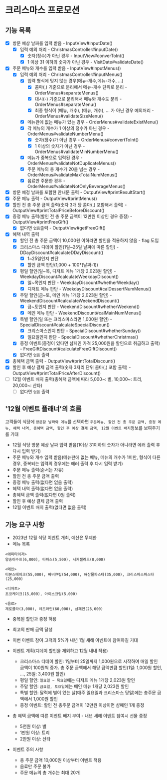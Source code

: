 # 크리스마스 프로모션
## 기능 목록
- [X] 방문 예상 날짜를 입력 받음 - InputView#inputDate()
  - [X] 입력 예외 처리 - ChristmasController#inputDate()
    - [X] 숫자(정수)가 아닌 경우 - InputView#converToInt()
    - [X] 1 이상 31 이하의 숫자가 아닌 경우 - VisitDate#validateDate()
- [X] 주문 메뉴와 개수를 입력 받음 - InputView#inputMenus()
  - [X] 입력 예외 처리 - ChristmasController#inputMenus()
    - [X] 입력 형식에 맞지 않는 경우(메뉴-개수,메뉴-개수, ...)
      - [X] 콤마(,) 기준으로 분리해서 메뉴-개수 단위로 분리 - OrderMenus#separateMenus()
      - [X] 대시(-) 기준으로 분리해서 메뉴와 개수도 분리 - OrderMenus#separateMenu()
      - [X] 최종 형식이 (메뉴, 개수), (메뉴, 개수), ... 가 아닌 경우 예외처리 - OrderMenus#validateSizeMenu()
    - [X] 메뉴판에 없는 메뉴가 있는 경우 - OrderMenus#validateExistMenu()
    - [X] 각 메뉴의 개수가 1 이상의 정수가 아닌 경우 - OrderMenus#validateNumberMenu()
      - [X] 숫자(정수)가 아닌 경우 - OrderMenus#convertToInt()
      - [X] 1 이상의 숫자가 아닌 경우 - OrderMenus#validateMinNumberMenu()
    - [X] 메뉴가 중복으로 입력된 경우 - OrderMenus#validateNotDuplicateMenus()
    - [X] 주문 메뉴의 총 개수가 20을 넘는 경우 - OrderMenus#validateMaxTotalNumMenus()
    - [X] 음료만 주문한 경우 - OrderMenus#validateNotOnlyBeverageMenus()
- [X] 방문 예정 날짜를 포함한 안내문 출력 - OutputView#printResultStart()
- [X] 주문 메뉴 출력 - OutputView#printMenus()
- [X] 할인 전 총 주문 금액 출력(숫자 3개 당 콤마(,) 포함해서 출력) - OutputView#printTotalPriceBeforeDiscount()
- [X] 증정 메뉴 출력(할인 전 총 주문 금액이 12만원 이상인 경우 증정) - OutputView#printFreeGift()
  - [X] 없다면 `없음`출력 - OutputView#getFreeGift()
- [X] 혜택 내역 출력
  - [X] 할인 전 총 주문 금액이 10,000원 이하라면 할인을 적용하지 않음 - flag 도입
  - [X] 크리스마스 디데이 할인(1일~25일 날짜에 따른 할인) - DDayDiscount#calculateDDayDiscount()
    - [X] 1~25일인지 판단
    - [X] 할인 금액 판단(1,000 + 100*(날짜-1))
  - [X] 평일 할인(일~목, 디저트 메뉴 1개당 2,023원 할인) - WeekdayDiscount#calculateWeekdayDiscount()
    - [X] 일~목인지 판단 - WeekdayDiscount#whetherWeekday()
    - [X] 디저트 메뉴 판단 - WeekdayDiscount#calDessertNumMenus()
  - [X] 주말 할인(금~토, 메인 메뉴 1개당 2,023원 할인) - WeekendDiscount#calculateWeekendDiscount()
    - [X] 금~토인지 판단 - WeekendDiscount#whetherWeekend()
    - [X] 메인 메뉴 판단 - WeekendDiscount#calMainNumMenus()
  - [X] 특별 할인(일 또는 크리스마스라면 1,000원 할인) - SpecialDiscount#calculateSpecialDiscoun()
    - [X] 크리스마스인지 판단 - SpecialDiscount#whetherSunday()
    - [X] 일요일인지 판단 - SpecialDiscount#whetherChristmas()
  - [X] 증정 이벤트(증정이 있다면 샴페인 가격 25,000원을 할인으로 취급하고 출력) - FreeGiftDiscount#calculateFreeGiftDiscount()
  - [X] 없다면 `없음` 출력
- [X] 총혜택 금액 출력 - OutputView#printTotalDiscount()
- [X] 할인 후 예상 결제 금액 출력(숫자 3자리 단위 콤마(,) 포함 출력) - OutputView#printTotalPriceAfterDiscount()
- [ ] 12월 이벤트 배지 출력(총혜택 금액에 따라 5,000~: 별, 10,000~: 트리, 20,000~: 산타)
  - [ ] 없다면 `없음` 출력

## '12월 이벤트 플래너'의 흐름
고객들이 식당에 `방문할 날짜와 메뉴`를 선택하면 `주문메뉴, 할인 전 총 주문 금액, 증정 메뉴, 혜택 내역, 총혜택 금액, 할인 후 예상 결제 금액, 12월 이벤트 배지`정보를 보여주기를 기대
- 12월 식당 방문 예상 날짜 입력 받음(1이상 31이하의 숫자가 아니라면 에러 출력 후 다시 입력 받기)
- 주문 메뉴와 개수 입력 받음(메뉴판에 없는 메뉴, 메뉴의 개수가 1미만, 형식이 다른 경우, 중복되는 입력의 경우에는 에러 출력 후 다시 입력 받기)
- 주문 메뉴 출력(순서는 자유)
- 할인 전 총 주문 금액 출력
- 증정 메뉴 출력(없다면 없음 출력)
- 혜택 내역 출력(없다면 없음 출력)
- 총혜택 금액 출력(없다면 0원 출력)
- 할인 후 예상 결제 금액 출력
- 12월 이벤트 배지 출력(없다면 없음 출력)

## 기능 요구 사항
- 2023년 12월 식당 이벤트 개최, 예산은 무제한
- 메뉴 목록
```
<애피타이저>
양송이수프(6,000), 타파스(5,500), 시저샐러드(8,000)

<메인>
티본스테이크(55,000), 바비큐립(54,000), 해산물파스타(35,000), 크리스마스파스타(25,000)

<디저트>
초코케이크(15,000), 아이스크림(5,000)

<음료>
제로콜라(3,000), 레드와인(60,000), 샴페인(25,000)
```
- 중복된 할인과 증정 허용
- 최고의 판매 금액 달성
- 이번 이벤트 참여 고객의 5%가 내년 1월 새해 이벤트에 참여하길 기대

- 이벤트 계획(디데이 할인을 제외하고 12월 내내 적용)
  - 크리스마스 디데이 할인: 1일부터 25일까지 1,000원으로 시작하여 매일 할인 금액이 100원씩 증가. 총 주문 금액에서 해당 금액만큼 할인(1일: 1,000원 할인, ..., 25일: 3,400원 할인)
  - 평일 할인: `일요일 ~ 목요일`에는 디저트 메뉴 1개당 2,023원 할인
  - 주말 할인: `금요일, 토요일`에는 메인 메뉴 1개당 2,023원 할인
  - 특별 할인: 달력에 별이 있는 날(매주 일요일과 크리스마스 당일)에는 총주문 금액에서 1,000원 할인
  - 증정 이벤트: 할인 전 총주문 금액이 12만원 이상이면 샴페인 1개 증정
- 총 혜택 금액에 따른 이벤트 배지 부여 - 내년 새해 이벤트 참여시 선물 증정
  - 5천원 이상: 별
  - 1만원 이상: 트리
  - 2만원 이상: 산타
- 이벤트 주의 사항
  - 총 주문 금액 10,000원 이상부터 이벤트 적용
  - 음료만 주문 불가
  - 주문 메뉴의 총 개수는 최대 20개